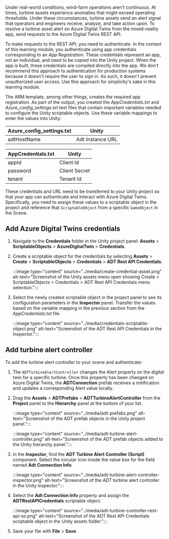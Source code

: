 Under real-world conditions, wind-farm operations aren't continuous. At times, turbine assets experience anomalies that might exceed operating thresholds. Under these circumstances, turbine assets send an alert signal that operators and engineers receive, analyze, and take action upon. To resolve a turbine asset alert on Azure Digital Twins from the mixed-reality app, send requests to the Azure Digital Twins REST API.

To make requests to the REST API, you need to authenticate. In the context of this learning module, you authenticate using app credentials corresponding to an *App Registration*. These credentials represent an app, not an individual, and need to be copied into the Unity project. When the app is built, these credentials are compiled directly into the app. We don't recommend this approach to authentication for production systems because it doesn't require the user to sign in. As such, it doesn't prevent unauthorized user access. Use this approach for simplicity's sake in this learning module.

The ARM template, among other things, creates the required app registration. As part of the output, you created the *AppCredentials.txt* and *Azure_config_settings.txt* text files that contain important variables needed to configure the Unity scriptable objects. Use these variable mappings to enter the values into Unity:

| Azure_config_settings.txt | Unity |
|---|---|
| adtHostName | Adt Instance URL |

| AppCredentials.txt | Unity |
|---|---|
| appId | Client Id |
| password | Client Secret |
| tenant | Tenant Id |

These credentials and URL need to be transferred to your Unity project so that your app can authenticate and interact with Azure Digital Twins. Specifically, you need to assign these values to a scriptable object in the project and reference that `ScriptableObject` from a specific `GameObject` in the Scene.

## Add Azure Digital Twins credentials

1. Navigate to the **Credentials** folder in the Unity project panel: **Assets** > **ScriptableObjects** > **AzureDigitalTwin** > **Credentials**.
1. Create a scriptable object for the credentials by selecting **Assets** > **Create** > **ScriptableObjects** > **Credentials** > **ADT Rest API Credentials**.

   :::image type="content" source="../media/create-credential-asset.png" alt-text="Screenshot of the Unity assets menu open showing Create > ScriptableObjects > Credentials > ADT Rest API Credentials menu selection.":::

1. Select the newly created scriptable object in the project panel to see its configuration parameters in the **Inspector** panel. Transfer the values based on the variable mapping in the previous section from the *AppCredentials.txt* file.

   :::image type="content" source="../media/credentials-scriptable-object.png" alt-text="Screenshot of the ADT Rest API Credentials in the Inspector.":::

## Add turbine alert controller

To add the turbine alert controller to your scene and authenticate:

1. The `ADTTurbineAlertController` changes the Alert property on the digital twin for a specific turbine. Once this property has been changed on Azure Digital Twins, the **ADTConnection** prefab receives a notification and updates a corresponding Alert value locally.
1. Drag the **Assets** > **ADTPrefabs** > **ADTTurbineAlertController** from the **Project** panel to the **Hierarchy** panel at the bottom of your list.

   :::image type="content" source="../media/adt-prefabs.png" alt-text="Screenshot of the ADT prefab objects in the Unity project panel.":::

   :::image type="content" source="../media/adt-turbine-alert-controller.png" alt-text="Screenshot of the ADT prefab objects added to the Unity hierarchy panel.":::

1. In the **Inspector**, find the **ADT Turbine Alert Controller (Script)** component. Select the circular icon inside the value box for the field named **Adt Connection Info**.

   :::image type="content" source="../media/adt-turbine-alert-controller-inspector.png" alt-text="Screenshot of the ADT turbine alert controller in the Unity inspector.":::

1. Select the **Adt Connection Info** property and assign the **ADTRestAPICredentials** scriptable object.

   :::image type="content" source="../media/adt-turbine-controller-rest-api-so.png" alt-text="Screenshot of the ADT Rest API Credentials scriptable object in the Unity assets folder.":::

1. Save your file with **File** > **Save**.
